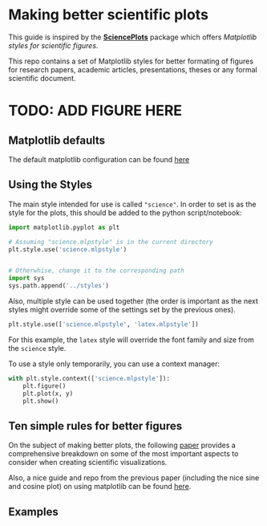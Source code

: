 # Making better scientific plots

This guide is inspired by the **[SciencePlots](https://github.com/garrettj403/SciencePlots/)** package which offers *Matplotlib styles for scientific figures*. <br>

This repo contains a set of Matplotlib styles for better formating of figures for research papers, academic articles, presentations, theses or any formal scientific document.


# TODO: ADD FIGURE HERE

## Matplotlib defaults

The default matplotlib configuration can be found [here](https://matplotlib.org/stable/users/explain/customizing.html)

## Using the Styles

The main style intended for use is called `"science"`. In order to set is as the style for the plots, this should be added to the python script/notebook:

```python
import matplotlib.pyplot as plt

# Assuming "science.mlpstyle" is in the current directory
plt.style.use('science.mlpstyle')


# Otherwhise, change it to the corresponding path
import sys
sys.path.append('../styles')
```

Also, multiple style can be used together (the order is important as the next styles might override some of the settings set by the previous ones).

```python
plt.style.use(['science.mlpstyle', 'latex.mlpstyle'])
```

For this example, the `latex` style will override the font family and size from the `science` style. <br>

To use a style only temporarily, you can use a context manager:

```python
with plt.style.context(['science.mlpstyle']):
    plt.figure()
    plt.plot(x, y)
    plt.show()
```

## Ten simple rules for better figures

On the subject of making better plots, the following [paper](https://journals.plos.org/ploscompbiol/article?id=10.1371/journal.pcbi.1003833) provides a comprehensive breakdown on some of the most important aspects to consider when creating scientific visualizations. <br>

Also, a nice guide and repo from the previous paper (including the nice sine and cosine plot) on using matplotlib can be found [here](https://github.com/rougier/matplotlib-tutorial/tree/master).

## Examples

